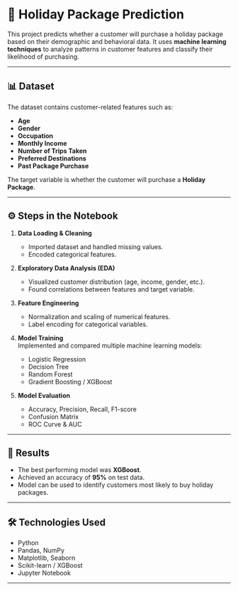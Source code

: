 # 🧳 Holiday Package Prediction  

This project predicts whether a customer will purchase a holiday package based on their demographic and behavioral data. It uses **machine learning techniques** to analyze patterns in customer features and classify their likelihood of purchasing.   

---

## 📊 Dataset
The dataset contains customer-related features such as:  
- **Age**  
- **Gender**  
- **Occupation**  
- **Monthly Income**  
- **Number of Trips Taken**  
- **Preferred Destinations**  
- **Past Package Purchase**  

The target variable is whether the customer will purchase a **Holiday Package**.  

---

## ⚙️ Steps in the Notebook
1. **Data Loading & Cleaning**  
   - Imported dataset and handled missing values.  
   - Encoded categorical features.  

2. **Exploratory Data Analysis (EDA)**  
   - Visualized customer distribution (age, income, gender, etc.).  
   - Found correlations between features and target variable.  

3. **Feature Engineering**  
   - Normalization and scaling of numerical features.  
   - Label encoding for categorical variables.  

4. **Model Training**  
   Implemented and compared multiple machine learning models:  
   - Logistic Regression  
   - Decision Tree  
   - Random Forest  
   - Gradient Boosting / XGBoost  

5. **Model Evaluation**  
   - Accuracy, Precision, Recall, F1-score  
   - Confusion Matrix  
   - ROC Curve & AUC  

---

## 🚀 Results
- The best performing model was **XGBoost**.  
- Achieved an accuracy of **95%** on test data.  
- Model can be used to identify customers most likely to buy holiday packages.  

---

## 🛠️ Technologies Used
- Python  
- Pandas, NumPy  
- Matplotlib, Seaborn  
- Scikit-learn / XGBoost 
- Jupyter Notebook  

---

  
